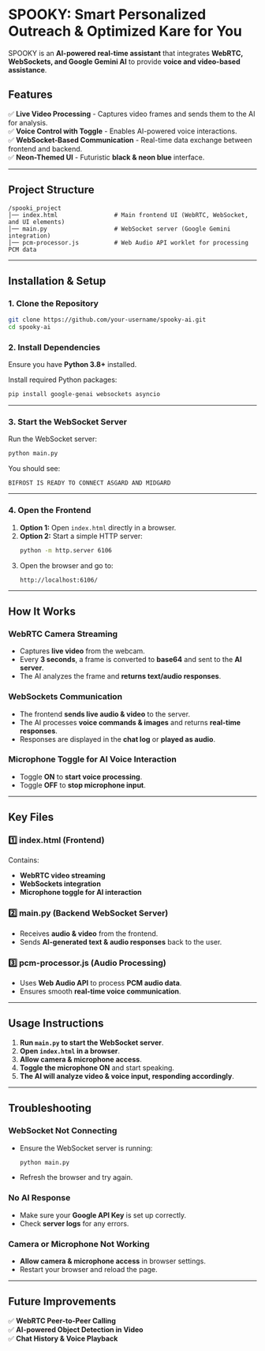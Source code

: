 # **SPOOKY: Smart Personalized Outreach & Optimized Kare for You**
SPOOKY is an **AI-powered real-time assistant** that integrates **WebRTC, WebSockets, and Google Gemini AI** to provide **voice and video-based assistance**.

## **Features**
✅ **Live Video Processing** - Captures video frames and sends them to the AI for analysis.  
✅ **Voice Control with Toggle** - Enables AI-powered voice interactions.  
✅ **WebSocket-Based Communication** - Real-time data exchange between frontend and backend.  
✅ **Neon-Themed UI** - Futuristic **black & neon blue** interface.  

---

## **Project Structure**
```
/spooki_project
│── index.html                # Main frontend UI (WebRTC, WebSocket, and UI elements)
│── main.py                   # WebSocket server (Google Gemini integration)
│── pcm-processor.js          # Web Audio API worklet for processing PCM data
```

---

## **Installation & Setup**
### **1. Clone the Repository**
```bash
git clone https://github.com/your-username/spooky-ai.git
cd spooky-ai
```

### **2. Install Dependencies**
Ensure you have **Python 3.8+** installed.

Install required Python packages:
```bash
pip install google-genai websockets asyncio
```

---


### **3. Start the WebSocket Server**
Run the WebSocket server:
```bash
python main.py
```
You should see:
```
BIFROST IS READY TO CONNECT ASGARD AND MIDGARD
```

---

### **4. Open the Frontend**
1. **Option 1:** Open `index.html` directly in a browser.
2. **Option 2:** Start a simple HTTP server:
   ```bash
   python -m http.server 6106
   ```
3. Open the browser and go to:
   ```
   http://localhost:6106/
   ```

---

## **How It Works**
### **WebRTC Camera Streaming**
- Captures **live video** from the webcam.
- Every **3 seconds**, a frame is converted to **base64** and sent to the **AI server**.
- The AI analyzes the frame and **returns text/audio responses**.

### **WebSockets Communication**
- The frontend **sends live audio & video** to the server.
- The AI processes **voice commands & images** and returns **real-time responses**.
- Responses are displayed in the **chat log** or **played as audio**.

### **Microphone Toggle for AI Voice Interaction**
- Toggle **ON** to **start voice processing**.
- Toggle **OFF** to **stop microphone input**.

---

## **Key Files**
### **1️⃣ index.html (Frontend)**
Contains:
- **WebRTC video streaming**
- **WebSockets integration**
- **Microphone toggle for AI interaction**

### **2️⃣ main.py (Backend WebSocket Server)**
- Receives **audio & video** from the frontend.
- Sends **AI-generated text & audio responses** back to the user.

### **3️⃣ pcm-processor.js (Audio Processing)**
- Uses **Web Audio API** to process **PCM audio data**.
- Ensures smooth **real-time voice communication**.

---

## **Usage Instructions**
1. **Run `main.py` to start the WebSocket server**.
2. **Open `index.html` in a browser**.
3. **Allow camera & microphone access**.
4. **Toggle the microphone ON** and start speaking.
5. **The AI will analyze video & voice input, responding accordingly**.

---

## **Troubleshooting**
### **WebSocket Not Connecting**
- Ensure the WebSocket server is running:
  ```bash
  python main.py
  ```
- Refresh the browser and try again.

### **No AI Response**
- Make sure your **Google API Key** is set up correctly.
- Check **server logs** for any errors.

### **Camera or Microphone Not Working**
- **Allow camera & microphone access** in browser settings.
- Restart your browser and reload the page.

---

## **Future Improvements**
✅ **WebRTC Peer-to-Peer Calling**  
✅ **AI-powered Object Detection in Video**  
✅ **Chat History & Voice Playback**  


